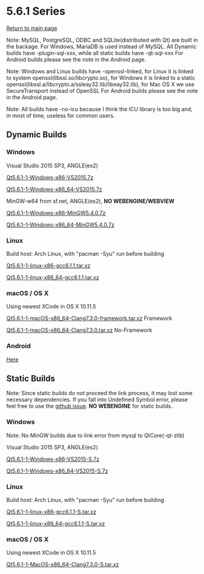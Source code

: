 # 5.6.1 Series

[Return to main page](index.md)

Note: MySQL, PostgreSQL, ODBC and SQLite(distributed with Qt) are built in the backage.
For Windows, MariaDB is used instead of MySQL.
All Dynamic builds have -plugin-sql-xxx, while all static builds have -qt-sql-xxx
For Android builds please see the note in the Android page.

Note: Windows and Linux builds have -openssl-linked, for Linux it is linked to system openssl(libssl.so/libcrypto.so), for Windows it is linked to a static openssl(libssl.a/libcrypto.a/ssleay32.lib/libeay32.lib), for Mac OS X we use SecureTransport instead of OpenSSL
For Android builds please see the note in the Android page.

Note: All builds have -no-icu because I think the ICU library is too big and, in most of time, useless for common users.

## Dynamic Builds

### Windows

Visual Studio 2015 SP3, ANGLE(es2)

[Qt5.6.1-1-Windows-x86-VS2015.7z](http://pan.baidu.com/s/1eRRa3sQ)

[Qt5.6.1-1-Windows-x86_64-VS2015.7z](http://pan.baidu.com/s/1pLpKDYj)

MinGW-w64 from sf.net, ANGLE(es2), __NO WEBENGINE/WEBVIEW__

[Qt5.6.1-1-Windows-x86-MinGW5.4.0.7z](http://pan.baidu.com/s/1jIAnBz4)

[Qt5.6.1-1-Windows-x86_64-MinGW5.4.0.7z](http://pan.baidu.com/s/1bpiH6Pp)

### Linux

Build host: Arch Linux, with "pacman -Syu" run before building

[Qt5.6.1-1-linux-x86-gcc6.1.1.tar.xz](http://pan.baidu.com/s/1bp9fUFX)

[Qt5.6.1-1-linux-x86_64-gcc6.1.1.tar.xz](http://pan.baidu.com/s/1i5vw6od)

### macOS / OS X

Using newest XCode in OS X 10.11.5

[Qt5.6.1-1-macOS-x86_64-Clang7.3.0-framework.tar.xz](http://pan.baidu.com/s/1o7HWIOq)  Framework

[Qt5.6.1-1-macOS-x86_64-Clang7.3.0.tar.xz](http://pan.baidu.com/s/1nuC9cMl)  No-Framework

### Android

[Here](5.6.1-1-android.md)

## Static Builds

Note: Since static builds do not proceed the link process, it may lost some necessary dependencies. If you fall into Undefined Symbol error, please feel free to use the [github issue](https://github.com/Fsu0413/QtCompile/issues).
__NO WEBENGINE__ for static builds.

### Windows

Note: No MinGW builds due to link error from mysql to QtCore(-qt-zlib)

Visual Studio 2015 SP3, ANGLE(es2)

[Qt5.6.1-1-Windows-x86-VS2015-S.7z](http://pan.baidu.com/s/1jIi3unW)

[Qt5.6.1-1-Windows-x86_64-VS2015-S.7z](http://pan.baidu.com/s/1o7HWLF8)

### Linux

Build host: Arch Linux, with "pacman -Syu" run before building

[Qt5.6.1-1-linux-x86-gcc6.1.1-S.tar.xz](http://pan.baidu.com/s/1o8cV3ho)

[Qt5.6.1-1-linux-x86_64-gcc6.1.1-S.tar.xz](http://pan.baidu.com/s/1gfsIKDH)

### macOS / OS X

Using newest XCode in OS X 10.11.5

[Qt5.6.1-1-MacOS-x86_64-Clang7.3.0-S.tar.xz](http://pan.baidu.com/s/1c1AP52w)